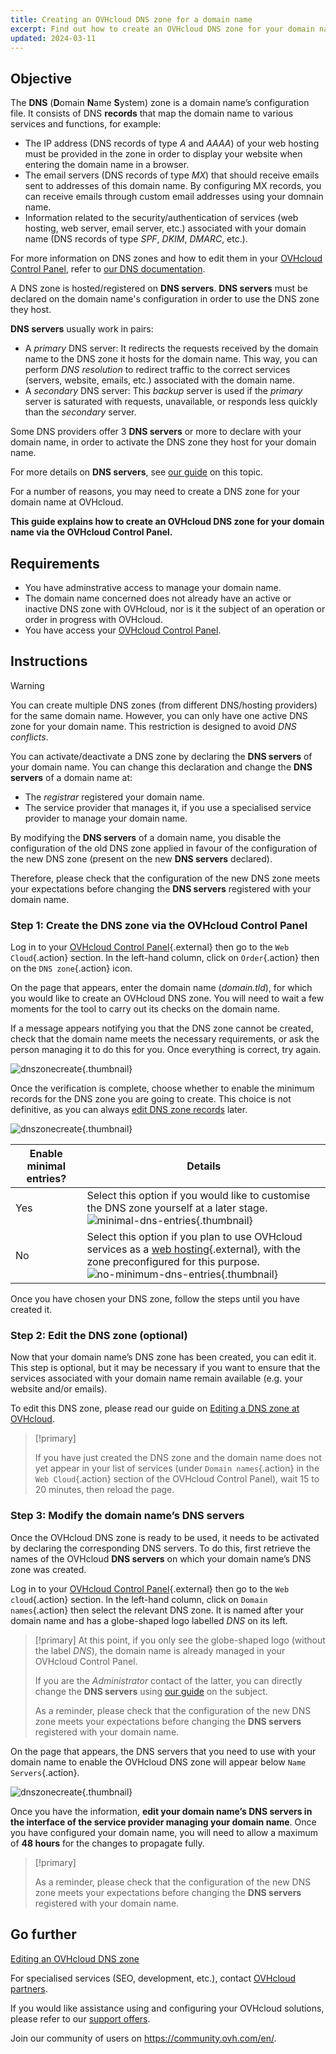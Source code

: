 ```yaml
---
title: Creating an OVHcloud DNS zone for a domain name
excerpt: Find out how to create an OVHcloud DNS zone for your domain name via the OVHcloud Control Panel
updated: 2024-03-11
---
```


## Objective

The **DNS** (**D**omain **N**ame **S**ystem) zone is a domain name’s configuration file. It consists of DNS **records** that map the domain name to various services and functions, for example:

- The IP address (DNS records of type *A* and *AAAA*) of your web hosting must be provided in the zone in order to display your website when entering the domain name in a browser.
- The email servers (DNS records of type *MX*) that should receive emails sent to addresses of this domain name. By configuring MX records, you can receive emails through custom email addresses using your domnain name.
- Information related to the security/authentication of services (web hosting, web server, email server, etc.) associated with your domain name (DNS records of type *SPF*, *DKIM*, *DMARC*, etc.).

For more information on DNS zones and how to edit them in your [OVHcloud Control Panel](https://ca.ovh.com/auth/?action=gotomanager&from=https://www.ovh.com/world/&ovhSubsidiary=we), refer to [our DNS documentation](/pages/web_cloud/domains/dns_zone_edit).

A DNS zone is hosted/registered on **DNS servers**. **DNS servers** must be declared on the domain name's configuration in order to use the DNS zone they host.

**DNS servers** usually work in pairs:

- A *primary* DNS server: It redirects the requests received by the domain name to the DNS zone it hosts for the domain name. This way, you can perform *DNS resolution* to redirect traffic to the correct services (servers, website, emails, etc.) associated with the domain name.
- A *secondary* DNS server: This *backup* server is used if the *primary* server is saturated with requests, unavailable, or responds less quickly than the *secondary* server.

Some DNS providers offer 3 **DNS servers** or more to declare with your domain name, in order to activate the DNS zone they host for your domain name.

For more details on **DNS servers**, see [our guide](/pages/web_cloud/domains/dns_server_general_information) on this topic.

For a number of reasons, you may need to create a DNS zone for your domain name at OVHcloud.

**This guide explains how to create an OVHcloud DNS zone for your domain name via the OVHcloud Control Panel.**

## Requirements

- You have adminstrative access to manage your domain name.
- The domain name concerned does not already have an active or inactive DNS zone with OVHcloud, nor is it the subject of an operation or order in progress with OVHcloud.
- You have access your [OVHcloud Control Panel](https://ca.ovh.com/auth/?action=gotomanager&from=https://www.ovh.com/world/&ovhSubsidiary=we).

## Instructions

> [!warning]
>
> You can create multiple DNS zones (from different DNS/hosting providers) for the same domain name. However, you can only have one active DNS zone for your domain name. This restriction is designed to avoid *DNS conflicts*.
>
> You can activate/deactivate a DNS zone by declaring the **DNS servers** of your domain name. You can change this declaration and change the **DNS servers** of a domain name at: 
>
> - The *registrar* registered your domain name.
> - The service provider that manages it, if you use a specialised service provider to manage your domain name.
>
> By modifying the **DNS servers** of a domain name, you disable the configuration of the old DNS zone applied in favour of the configuration of the new DNS zone (present on the new **DNS servers** declared).
>
> Therefore, please check that the configuration of the new DNS zone meets your expectations before changing the **DNS servers** registered with your domain name.
>

### Step 1: Create the DNS zone via the OVHcloud Control Panel

Log in to your [OVHcloud Control Panel](https://ca.ovh.com/auth/?action=gotomanager&from=https://www.ovh.com/world/&ovhSubsidiary=we){.external} then go to the `Web Cloud`{.action} section. In the left-hand column, click on `Order`{.action} then on the `DNS zone`{.action} icon.

On the page that appears, enter the domain name (*domain.tld*), for which you would like to create an OVHcloud DNS zone. You will need to wait a few moments for the tool to carry out its checks on the domain name.

If a message appears notifying you that the DNS zone cannot be created, check that the domain name meets the necessary requirements, or ask the person managing it to do this for you. Once everything is correct, try again.

![dnszonecreate](images/adding-a-dns-zone.png){.thumbnail}

Once the verification is complete, choose whether to enable the minimum records for the DNS zone you are going to create. This choice is not definitive, as you can always [edit DNS zone records](/pages/web_cloud/domains/dns_zone_edit) later.

![dnszonecreate](images/adding-a-dns-zone-step-2.png){.thumbnail}

|Enable minimal entries?|Details|
|---|---|
|Yes|Select this option if you would like to customise the DNS zone yourself at a later stage.</br>![minimal-dns-entries](images/dashboard-minimal-entries.png){.thumbnail}|
|No|Select this option if you plan to use OVHcloud services as a [web hosting](https://www.ovhcloud.com/en/web-hosting/){.external}, with the zone preconfigured for this purpose.</br>![no-minimum-dns-entries](images/dashboard-ovh-full-entries.png){.thumbnail}|

Once you have chosen your DNS zone, follow the steps until you have created it.

### Step 2: Edit the DNS zone (optional)

Now that your domain name’s DNS zone has been created, you can edit it. This step is optional, but it may be necessary if you want to ensure that the services associated with your domain name remain available (e.g. your website and/or emails).

To edit this DNS zone, please read our guide on [Editing a DNS zone at OVHcloud](/pages/web_cloud/domains/dns_zone_edit).

> [!primary]
>
> If you have just created the DNS zone and the domain name does not yet appear in your list of services (under `Domain names`{.action} in the `Web Cloud`{.action} section of the OVHcloud Control Panel), wait 15 to 20 minutes, then reload the page.
>

### Step 3: Modify the domain name’s DNS servers

Once the OVHcloud DNS zone is ready to be used, it needs to be activated by declaring the corresponding DNS servers. To do this, first retrieve the names of the OVHcloud **DNS servers** on which your domain name’s DNS zone was created.

Log in to your [OVHcloud Control Panel](https://ca.ovh.com/auth/?action=gotomanager&from=https://www.ovh.com/world/&ovhSubsidiary=we){.external} then go to the `Web cloud`{.action} section. In the left-hand column, click on `Domain names`{.action} then select the relevant DNS zone. It is named after your domain name and has a globe-shaped logo labelled *DNS* on its left.

> [!primary]
> At this point, if you only see the globe-shaped logo (without the label *DNS*), the domain name is already managed in your OVHcloud Control Panel. 
>
> If you are the *Administrator* contact of the latter, you can directly change the **DNS servers** using [our guide](/pages/web_cloud/domains/dns_server_general_information) on the subject.
>
> As a reminder, please check that the configuration of the new DNS zone meets your expectations before changing the **DNS servers** registered with your domain name.
>

On the page that appears, the DNS servers that you need to use with your domain name to enable the OVHcloud DNS zone will appear below `Name Servers`{.action}.

![dnszonecreate](images/name-servers.png){.thumbnail}

Once you have the information, **edit your domain name’s DNS servers in the interface of the service provider managing your domain name**. Once you have configured your domain name, you will need to allow a maximum of **48 hours** for the changes to propagate fully.

> [!primary]
>
> As a reminder, please check that the configuration of the new DNS zone meets your expectations before changing the **DNS servers** registered with your domain name.
>

## Go further

[Editing an OVHcloud DNS zone](/pages/web_cloud/domains/dns_zone_edit)

For specialised services (SEO, development, etc.), contact [OVHcloud partners](https://partner.ovhcloud.com/en/directory/).

If you would like assistance using and configuring your OVHcloud solutions, please refer to our [support offers](https://www.ovhcloud.com/en/support-levels/).

Join our community of users on <https://community.ovh.com/en/>. 
